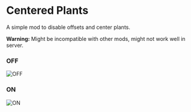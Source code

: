 # Centered Plants
A simple mod to disable offsets and center plants.

**Warning:** Might be incompatible with other mods,  might not work well in server.
### OFF

![OFF](https://cdn.modrinth.com/data/tkuJDAZ2/images/ef249cd2887bb962415e16e59a25ada4cfc0034f.jpeg)

### ON
![ON](https://cdn.modrinth.com/data/tkuJDAZ2/images/797e33227dc36ece45b21fc50bb626b6fb5cc891.jpeg)
